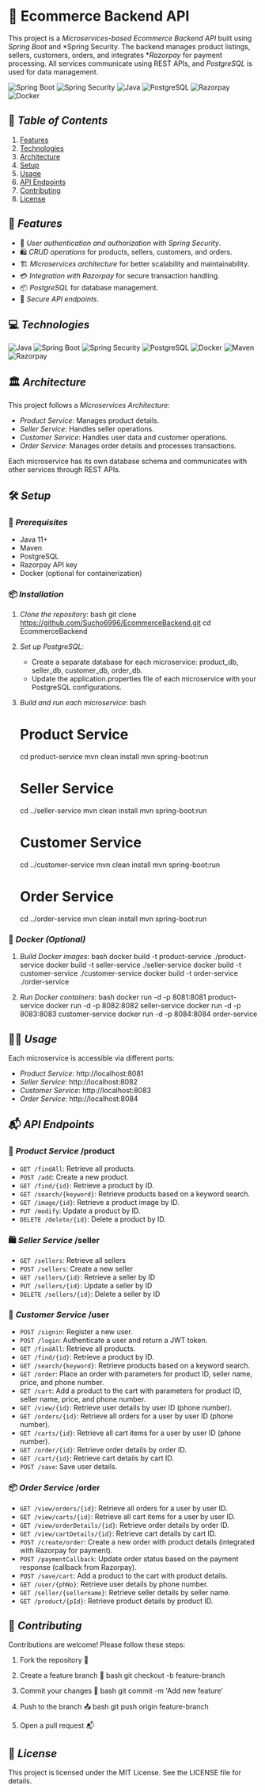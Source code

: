 # 🛒 Ecommerce Backend API

This project is a *Microservices-based Ecommerce Backend API* built using *Spring Boot* and *Spring Security. The backend manages product listings, sellers, customers, orders, and integrates **Razorpay* for payment processing. All services communicate using REST APIs, and *PostgreSQL* is used for data management.

![Spring Boot](https://img.shields.io/badge/Spring%20Boot-6DB33F.svg?style=flat&logo=spring-boot&logoColor=white)
![Spring Security](https://img.shields.io/badge/Spring%20Security-6DB33F.svg?style=flat&logo=spring&logoColor=white)
![Java](https://img.shields.io/badge/Java-007396.svg?style=flat&logo=java&logoColor=white)
![PostgreSQL](https://img.shields.io/badge/PostgreSQL-316192.svg?style=flat&logo=postgresql&logoColor=white)
![Razorpay](https://img.shields.io/badge/Razorpay-2C64C3.svg?style=flat&logo=razorpay&logoColor=white)
![Docker](https://img.shields.io/badge/Docker-2496ED.svg?style=flat&logo=docker&logoColor=white)

## 📝 *Table of Contents*
1. [Features](#features)
2. [Technologies](#technologies)
3. [Architecture](#architecture)
4. [Setup](#setup)
5. [Usage](#usage)
6. [API Endpoints](#api-endpoints)
7. [Contributing](#contributing)
8. [License](#license)

## 🌟 *Features*
* 🔑 *User authentication and authorization* with *Spring Security*.
* 🛍️ *CRUD operations* for products, sellers, customers, and orders.
* 🏗️ *Microservices architecture* for better scalability and maintainability.
* 💳 *Integration with Razorpay* for secure transaction handling.
* 📦 *PostgreSQL* for database management.
* 🔐 *Secure API endpoints*.

## 💻 *Technologies*
![Java](https://img.shields.io/badge/Java-007396.svg?style=flat&logo=java&logoColor=white)
![Spring Boot](https://img.shields.io/badge/Spring%20Boot-6DB33F.svg?style=flat&logo=spring-boot&logoColor=white)
![Spring Security](https://img.shields.io/badge/Spring%20Security-6DB33F.svg?style=flat&logo=spring&logoColor=white)
![PostgreSQL](https://img.shields.io/badge/PostgreSQL-316192.svg?style=flat&logo=postgresql&logoColor=white)
![Docker](https://img.shields.io/badge/Docker-2496ED.svg?style=flat&logo=docker&logoColor=white)
![Maven](https://img.shields.io/badge/Maven-C71A36.svg?style=flat&logo=apache-maven&logoColor=white)
![Razorpay](https://img.shields.io/badge/Razorpay-2C64C3.svg?style=flat&logo=razorpay&logoColor=white)

## 🏛️ *Architecture*
This project follows a *Microservices Architecture*:

* *Product Service*: Manages product details.
* *Seller Service*: Handles seller operations.
* *Customer Service*: Handles user data and customer operations.
* *Order Service*: Manages order details and processes transactions.

Each microservice has its own database schema and communicates with other services through REST APIs.

## 🛠 *Setup*

### 🛑 *Prerequisites*
* Java 11+
* Maven
* PostgreSQL
* Razorpay API key
* Docker (optional for containerization)

### 📦 *Installation*

1. *Clone the repository*:
   bash
   git clone https://github.com/Sucho6996/EcommerceBackend.git
   cd EcommerceBackend
   

2. *Set up PostgreSQL*:
   - Create a separate database for each microservice: product_db, seller_db, customer_db, order_db.
   - Update the application.properties file of each microservice with your PostgreSQL configurations.

3. *Build and run each microservice*:
   bash
   # Product Service
   cd product-service
   mvn clean install
   mvn spring-boot:run

   # Seller Service
   cd ../seller-service
   mvn clean install
   mvn spring-boot:run

   # Customer Service
   cd ../customer-service
   mvn clean install
   mvn spring-boot:run

   # Order Service
   cd ../order-service
   mvn clean install
   mvn spring-boot:run
   

### 🐳 *Docker (Optional)*

1. *Build Docker images*:
   bash
   docker build -t product-service ./product-service
   docker build -t seller-service ./seller-service
   docker build -t customer-service ./customer-service
   docker build -t order-service ./order-service
   

2. *Run Docker containers*:
   bash
   docker run -d -p 8081:8081 product-service
   docker run -d -p 8082:8082 seller-service
   docker run -d -p 8083:8083 customer-service
   docker run -d -p 8084:8084 order-service
   

## 🧑‍💻 *Usage*

Each microservice is accessible via different ports:

* *Product Service*: http://localhost:8081
* *Seller Service*: http://localhost:8082
* *Customer Service*: http://localhost:8083
* *Order Service*: http://localhost:8084

## 📬 *API Endpoints*

### 🔖 *Product Service* /product
* `GET /findAll`: Retrieve all products.
* `POST /add`: Create a new product.
* `GET /find/{id}`: Retrieve a product by ID.
* `GET /search/{keyword}`: Retrieve products based on a keyword search.
* `GET /image/{id}`: Retrieve a product image by ID.
* `PUT /modify`: Update a product by ID.
* `DELETE /delete/{id}`: Delete a product by ID.


### 🛍️ *Seller Service* /seller
* `GET /sellers`: Retrieve all sellers
* `POST /sellers`: Create a new seller
* `GET /sellers/{id}`: Retrieve a seller by ID
* `PUT /sellers/{id}`: Update a seller by ID
* `DELETE /sellers/{id}`: Delete a seller by ID


### 👤 *Customer Service* /user
* `POST /signin`: Register a new user.
* `POST /login`: Authenticate a user and return a JWT token.
* `GET /findAll`: Retrieve all products.
* `GET /find/{id}`: Retrieve a product by ID.
* `GET /search/{keyword}`: Retrieve products based on a keyword search.
* `GET /order`: Place an order with parameters for product ID, seller name, price, and phone number.
* `GET /cart`: Add a product to the cart with parameters for product ID, seller name, price, and phone number.
* `GET /view/{id}`: Retrieve user details by user ID (phone number).
* `GET /orders/{id}`: Retrieve all orders for a user by user ID (phone number).
* `GET /carts/{id}`: Retrieve all cart items for a user by user ID (phone number).
* `GET /order/{id}`: Retrieve order details by order ID.
* `GET /cart/{id}`: Retrieve cart details by cart ID.
* `POST /save`: Save user details.


### 📦 *Order Service* /order
* `GET /view/orders/{id}`: Retrieve all orders for a user by user ID.
* `GET /view/carts/{id}`: Retrieve all cart items for a user by user ID.
* `GET /view/orderDetails/{id}`: Retrieve order details by order ID.
* `GET /view/cartDetails/{id}`: Retrieve cart details by cart ID.
* `POST /create/order`: Create a new order with product details (integrated with Razorpay for payment).
* `POST /paymentCallback`: Update order status based on the payment response (callback from Razorpay).
* `POST /save/cart`: Add a product to the cart with product details.
* `GET /user/{phNo}`: Retrieve user details by phone number.
* `GET /seller/{sellername}`: Retrieve seller details by seller name.
* `GET /product/{pId}`: Retrieve product details by product ID.


## 🤝 *Contributing*
Contributions are welcome! Please follow these steps:
1. Fork the repository 🍴
2. Create a feature branch 🚀
   bash
   git checkout -b feature-branch
   
3. Commit your changes 💾
   bash
   git commit -m 'Add new feature'
   
4. Push to the branch 📤
   bash
   git push origin feature-branch
   
5. Open a pull request 📬

## 📜 *License*
This project is licensed under the MIT License. See the LICENSE file for details.
```
